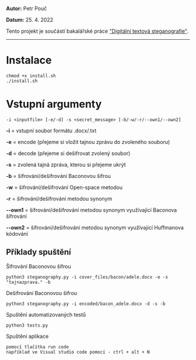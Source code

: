 __Autor:__ Petr Pouč

__Datum:__ 25. 4. 2022

Tento projekt je součástí bakalářské práce ["Digitální textová steganografie"](https://www.fit.vut.cz/study/thesis/24328/).

***

# Instalace

```
chmod +x install.sh
./install.sh
```

# Vstupní argumenty
```
-i <inputfile> [-e/-d] -s <secret_message> [-b/-w/-r/--own1/--own2]
```
__-i__ = vstupní soubor formátu .docx/.txt

__-e__ = encode (přejeme si vložit tajnou zprávu do zvoleného souboru)

__-d__ = decode (přejeme si dešifrovat zvolený soubor)

__-s__ = zvolená tajná zpráva, kterou si přejeme ukrýt 

__-b__ = šifrování/dešifrování Baconovou šifrou

__-w__ = šifrování/dešifrování Open-space metodou

__-r__ = šifrování/dešifrování metodou synonym

__--own1__ = šifrování/dešifrování metodou synonym využívající Baconova šifrování

__--own2__ = šifrování/dešifrování metodou synonym využívající Huffmanova kódování

## Příklady spuštění
Šifrování Baconovou šifrou
```
python3 steganography.py -i cover_files/bacon/adele.docx -e -s "tajnazprava." -b 
```
Dešifrování Baconovou šifrou
```
python3 steganography.py -i encoded/bacon_adele.docx -d -s -b 
```
Spuštění automatizovaných testů
```
python3 tests.py
```
Spuštění aplikace
```
pomocí tlačítka run code
například ve Visual studio code pomocí - ctrl + alt + N
```
